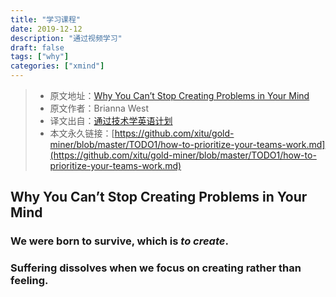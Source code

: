 ```yaml
---
title: "学习课程"
date: 2019-12-12
description: "通过视频学习"
draft: false
tags: ["why"]
categories: ["xmind"]
---
```




> * 原文地址：[Why You Can’t Stop Creating Problems in Your Mind](https://medium.com/s/story/read-this-if-you-feel-like-you-cant-stop-creating-problems-in-your-mind-d137a36201a7)
> * 原文作者：Brianna West
> * 译文出自：[通过技术学英语计划](https://github.com/wangcy6/weekly)
> * 本文永久链接：[https://github.com/xitu/gold-miner/blob/master/TODO1/how-to-prioritize-your-teams-work.md](https://github.com/xitu/gold-miner/blob/master/TODO1/how-to-prioritize-your-teams-work.md)
>

## Why You Can’t Stop Creating Problems in Your Mind





### We were born to survive, which is *to create*.





### Suffering dissolves when we focus on creating rather than feeling.

